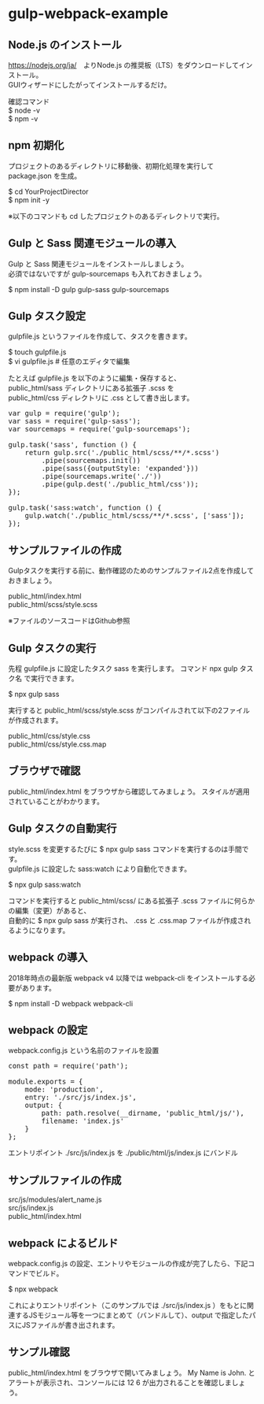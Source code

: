 # gulp-webpack-example


## Node.js のインストール
<https://nodejs.org/ja/>　よりNode.js の推奨板（LTS）をダウンロードしてインストール。  
GUIウィザードにしたがってインストールするだけ。

確認コマンド  
$ node -v  
$ npm -v


## npm 初期化
プロジェクトのあるディレクトリに移動後、初期化処理を実行して package.json を生成。

$ cd YourProjectDirector  
$ npm init -y

※以下のコマンドも cd したプロジェクトのあるディレクトリで実行。


## Gulp と Sass 関連モジュールの導入
Gulp と Sass 関連モジュールをインストールしましょう。  
必須ではないですが gulp-sourcemaps も入れておきましょう。

$ npm install -D gulp gulp-sass gulp-sourcemaps


## Gulp タスク設定
gulpfile.js というファイルを作成して、タスクを書きます。

$ touch gulpfile.js  
$ vi gulpfile.js  #  任意のエディタで編集

たとえば gulpfile.js を以下のように編集・保存すると、  
public_html/sass ディレクトリにある拡張子 .scss を  
public_html/css ディレクトリに .css として書き出します。

<pre>
var gulp = require('gulp');
var sass = require('gulp-sass');
var sourcemaps = require('gulp-sourcemaps');

gulp.task('sass', function () {
    return gulp.src('./public_html/scss/**/*.scss')
        .pipe(sourcemaps.init())
        .pipe(sass({outputStyle: 'expanded'}))
        .pipe(sourcemaps.write('./'))
        .pipe(gulp.dest('./public_html/css'));
});

gulp.task('sass:watch', function () {
    gulp.watch('./public_html/scss/**/*.scss', ['sass']);
});
</pre>


## サンプルファイルの作成
Gulpタスクを実行する前に、動作確認のためのサンプルファイル2点を作成しておきましょう。

public_html/index.html  
public_html/scss/style.scss  

※ファイルのソースコードはGithub参照


## Gulp タスクの実行
先程 gulpfile.js に設定したタスク sass を実行します。
コマンド npx gulp タスク名 で実行できます。

$ npx gulp sass  

実行すると public_html/scss/style.scss がコンパイルされて以下の2ファイルが作成されます。

public_html/css/style.css  
public_html/css/style.css.map


## ブラウザで確認
public_html/index.html をブラウザから確認してみましょう。
スタイルが適用されていることがわかります。


## Gulp タスクの自動実行
style.scss を変更するたびに $ npx gulp sass コマンドを実行するのは手間です。  
gulpfile.js に設定した sass:watch により自動化できます。

$ npx gulp sass:watch  

コマンドを実行すると public_html/scss/ にある拡張子 .scss ファイルに何らかの編集（変更）があると、  
自動的に $ npx gulp sass が実行され、 .css と .css.map ファイルが作成されるようになります。


## webpack の導入
2018年時点の最新版 webpack v4 以降では webpack-cli をインストールする必要があります。

$ npm install -D webpack webpack-cli


## webpack の設定
webpack.config.js という名前のファイルを設置

<pre>
const path = require('path');

module.exports = {
    mode: 'production',
    entry: './src/js/index.js',
    output: {
        path: path.resolve(__dirname, 'public_html/js/'),
        filename: 'index.js'
    }
};
</pre>

エントリポイント ./src/js/index.js を ./public/html/js/index.js にバンドル


## サンプルファイルの作成
src/js/modules/alert_name.js  
src/js/index.js  
public_html/index.html


## webpack によるビルド
webpack.config.js の設定、エントリやモジュールの作成が完了したら、下記コマンドでビルド。

$ npx webpack

これによりエントリポイント（このサンプルでは ./src/js/index.js ）をもとに関連するJSモジュール等を一つにまとめて（バンドルして）、output で指定したパスにJSファイルが書き出されます。


## サンプル確認
public_html/index.html  をブラウザで開いてみましょう。
My Name is John. とアラートが表示され、コンソールには 12  6  が出力されることを確認しましょう。
